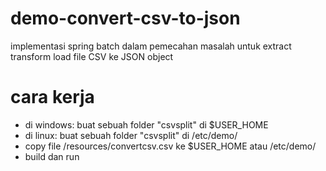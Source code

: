 # demo-convert-csv-to-json
implementasi spring batch dalam pemecahan masalah untuk extract transform load file CSV ke JSON object

# cara kerja
* di windows: buat sebuah folder "csvsplit" di $USER_HOME
* di linux: buat sebuah folder "csvsplit" di /etc/demo/
* copy file /resources/convertcsv.csv ke $USER_HOME atau /etc/demo/
* build dan run